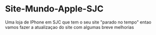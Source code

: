 # Site-Mundo-Apple-SJC
Uma loja de IPhone em SJC que tem o seu site "parado no tempo" entao vamos fazer a atualizaçao do site com algumas breve melhorias
